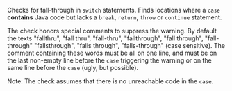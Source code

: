 Checks for fall-through in `switch` statements. Finds locations where a
`case` **contains** Java code but lacks a `break`, `return`, `throw` or
`continue` statement.

The check honors special comments to suppress the warning. By default
the texts "fallthru", "fall thru", "fall-thru", "fallthrough", "fall
through", "fall-through" "fallsthrough", "falls through",
"falls-through" (case sensitive). The comment containing these words
must be all on one line, and must be on the last non-empty line before
the `case` triggering the warning or on the same line before the `case`
(ugly, but possible).

Note: The check assumes that there is no unreachable code in the `case`.
